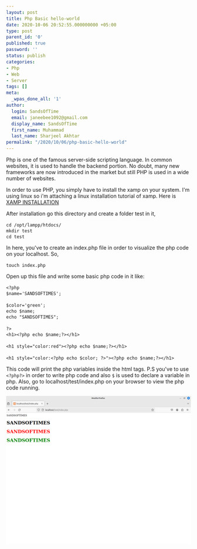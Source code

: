```yaml
---
layout: post
title: Php Basic hello-world
date: 2020-10-06 20:52:55.000000000 +05:00
type: post
parent_id: '0'
published: true
password: ''
status: publish
categories:
- Php
- Web
- Server
tags: []
meta:
  _wpas_done_all: '1'
author:
  login: SandsOfTime
  email: janeebee1092@gmail.com
  display_name: SandsOfTime
  first_name: Muhammad
  last_name: Sharjeel Akhtar
permalink: "/2020/10/06/php-basic-hello-world"
---
```

Php is one of the famous server-side scripting language. In common websites, it is used to handle the backend portion. No doubt, many new frameworks are now introduced in the market but still PHP is used in a wide number of websites.

In order to use PHP, you simply have to install the xamp on your system. I'm using linux so i'm attaching a linux installation tutorial of xamp. Here is [XAMP INSTALLATION](https://www.youtube.com/watch?v=R5CUn5wGQGg)

After installation go this directory and create a folder test in it,

```
cd /opt/lampp/htdocs/
mkdir test
cd test
```

In here, you've to create an index.php file in order to visualize the php code on your localhost. So,

```
touch index.php
```

Open up this file and write some basic php code in it like:

```
<?php
$name='SANDSOFTIMES';

$color='green';
echo $name;
echo "SANDSOFTIMES";

?>
<h1><?php echo $name;?></h1>

<h1 style="color:red"><?php echo $name;?></h1>

<h1 style="color:<?php echo $color; ?>"><?php echo $name;?></h1>
```

This code will print the php variables inside the html tags. P.S you've to use `<?php?>` in order to write php code and also `$` is used to declare a variable in php. Also, go to localhost/test/index.php on your browser to view the php code running.

![php first image](/assets/images/clt/php-hello-world/php-first.png)

